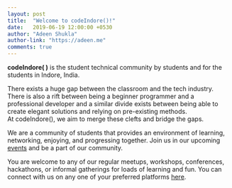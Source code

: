 ```yaml
---
layout: post
title:  "Welcome to codeIndore()!"
date:   2019-06-19 12:00:00 +0530
author: "Adeen Shukla"
author-link: "https://adeen.me"
comments: true
---
```


**codeIndore( )** is the student technical community by students and for the students in Indore, India.

There exists a huge gap between the classroom and the tech industry. There is also a rift between being a beginner programmer and a professional developer and a similar divide exists between being able to create elegant solutions and relying on pre-existing methods. <br />At codeIndore(), we aim to merge these clefts and bridge the gaps.

We are a community of students that provides an environment of learning, networking,  enjoying, and progressing together. Join us in our upcoming [events](/events/) and be a part of our community.

You are welcome to any of our regular meetups, workshops, conferences, hackathons, or informal gatherings for loads of learning and fun. You can connect with us on any one of your preferred platforms [here](/connect/).
